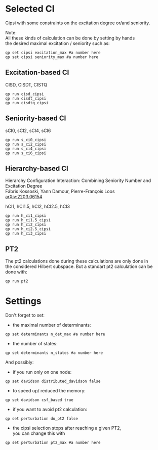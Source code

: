 # Selected CI
Cipsi with some constraints on the excitation degree or/and seniority.  
  
Note:  
All these kinds of calculation can be done by setting by hands  
the desired maximal excitation / seniority such as:
```
qp set cipsi excitation_max #a number here
qp set cipsi seniority_max #a number here
```

## Excitation-based CI
CISD, CISDT, CISTQ  
```
qp run cisd_cipsi
qp run cisdt_cipsi
qp run cisdtq_cipsi
```

## Seniority-based CI
sCI0, sCI2, sCI4, sCI6  
```
qp run s_ci0_cipsi
qp run s_ci2_cipsi
qp run s_ci4_cipsi
qp run s_ci6_cipsi
```

## Hierarchy-based CI
Hierarchy Configuration Interaction: Combining Seniority Number and Excitation Degree  
Fábris Kossoski, Yann Damour, Pierre-François Loos  
[arXiv:2203.06154](https://arxiv.org/abs/2203.06154)  
  
hCI1, hCI1.5, hCI2, hCI2.5, hCI3    
```
qp run h_ci1_cipsi
qp run h_ci1.5_cipsi
qp run h_ci2_cipsi
qp run h_ci2.5_cipsi
qp run h_ci3_cipsi
```

## PT2
The pt2 calculations done during these calculations are only done in  
the considered Hilbert subspace. But a standart pt2 calculation can be  
done with:
```
qp run pt2
```

# Settings
Don't forget to set:  
- the maximal number of determinants:  
```
qp set determinants n_det_max #a number here
```
- the number of states:  
```
qp set determinants n_states #a number here
```
  
And possibly:  
- if you run only on one node:  
```
qp set davidson distributed_davidson false
```
- to speed up/ reduced the memory:  
```
qp set davidson csf_based true
```
- if you want to avoid pt2 calculation:  
```
qp set perturbation do_pt2 false
```
- the cipsi selection stops after reaching a given PT2,  
you can change this with
```
qp set perturbation pt2_max #a number here
```

